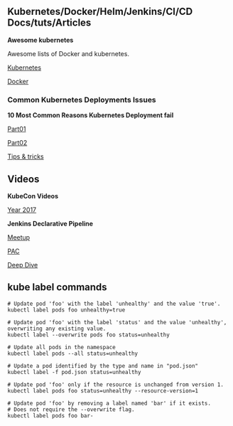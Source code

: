 ## Kubernetes/Docker/Helm/Jenkins/CI/CD Docs/tuts/Articles

**Awesome kubernetes**

Awesome lists of Docker and kubernetes.

[Kubernetes](https://github.com/ramitsurana/awesome-kubernetes)

[Docker](https://github.com/veggiemonk/awesome-docker)

### Common Kubernetes Deployments Issues

**10 Most Common Reasons Kubernetes Deployment fail**

[Part01](https://kukulinski.com/10-most-common-reasons-kubernetes-deployments-fail-part-1/)

[Part02](https://kukulinski.com/10-most-common-reasons-kubernetes-deployments-fail-part-2/)

[Tips & tricks](https://opsnotice.xyz/kubernetes-tips-tricks/)

## Videos

**KubeCon Videos**

[Year 2017](https://www.youtube.com/playlist?list=PLj6h78yzYM2PAavlbv0iZkod4IVh_iGqV)

**Jenkins Declarative Pipeline**

[Meetup](https://www.youtube.com/watch?v=3R5xh4oeDg0&t=386s)

[PAC](https://www.youtube.com/watch?v=ORNDwYXa4nQ)

[Deep Dive](https://www.youtube.com/watch?v=gnDql_tq2xA)


## kube label commands
```
# Update pod 'foo' with the label 'unhealthy' and the value 'true'.
kubectl label pods foo unhealthy=true

# Update pod 'foo' with the label 'status' and the value 'unhealthy', overwriting any existing value.
kubectl label --overwrite pods foo status=unhealthy

# Update all pods in the namespace
kubectl label pods --all status=unhealthy

# Update a pod identified by the type and name in "pod.json"
kubectl label -f pod.json status=unhealthy

# Update pod 'foo' only if the resource is unchanged from version 1.
kubectl label pods foo status=unhealthy --resource-version=1

# Update pod 'foo' by removing a label named 'bar' if it exists.
# Does not require the --overwrite flag.
kubectl label pods foo bar-
```
